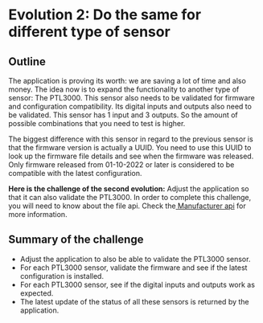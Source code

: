 # Evolution 2: Do the same for different type of sensor

## Outline

The application is proving its worth: we are saving a lot of time and also money. The idea now is to expand the functionality
to another type of sensor: The PTL3000. This sensor also needs to be validated for firmware and configuration compatibility. Its digital inputs
and outputs also need to be validated. This sensor has 1 input and 3 outputs. So the amount of possible combinations that
you need to test is higher.

The biggest difference with this sensor in regard to the previous sensor is that the firmware
version is actually a UUID. You need to use this UUID to look up the firmware file details and see when the firmware was released. Only
firmware released from 01-10-2022 or later is considered to be compatible with the latest configuration.

**Here is the challenge of the second evolution:** Adjust the application so that it can also validate the PTL3000. In order to
complete this challenge, you will need to know about the file api. Check the[ Manufacturer api](Manufacturer_API.md) for more information.

## Summary of the challenge

* Adjust the application to also be able to validate the PTL3000 sensor.
* For each PTL3000 sensor, validate the firmware and see if the latest configuration is installed.
* For each PTL3000 sensor, see if the digital inputs and outputs work as expected.
* The latest update of the status of all these sensors is returned by the application. 